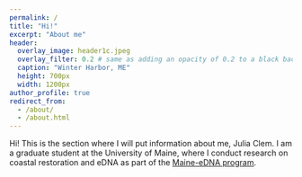 ```yaml
---
permalink: /
title: "Hi!"
excerpt: "About me"
header:
  overlay_image: header1c.jpeg
  overlay_filter: 0.2 # same as adding an opacity of 0.2 to a black background
  caption: "Winter Harbor, ME"
  height: 700px
  width: 1200px
author_profile: true
redirect_from: 
  - /about/
  - /about.html
---
```


Hi! This is the section where I will put information about me, Julia Clem. I am a graduate student at the University of Maine, where I conduct research on coastal restoration and eDNA as part of the [Maine-eDNA program](https://umaine.edu/edna/). 
